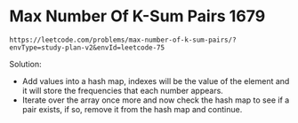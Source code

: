 # Max Number Of K-Sum Pairs 1679

`https://leetcode.com/problems/max-number-of-k-sum-pairs/?envType=study-plan-v2&envId=leetcode-75`

Solution:

- Add values into a hash map, indexes will be the value of the element and it will store the frequencies that each number appears.
- Iterate over the array once more and now check the hash map to see if a pair exists, if so, remove it from the hash map and continue.
